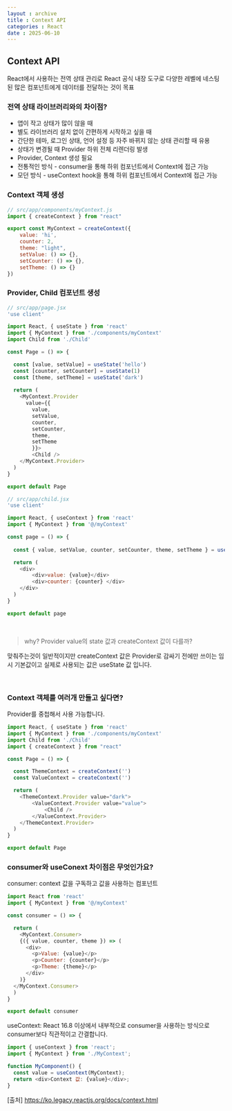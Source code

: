```yaml
---
layout : archive
title : Context API
categories : React
date : 2025-06-10
---
```


## Context API

React에서 사용하는 전역 상태 관리로 React 공식 내장 도구로 다양한 레벨에 네스팅된 많은 컴포넌트에게 데이터를 전달하는 것이 목표

### 전역 상태 라이브러리와의 차이점?

- 앱이 작고 상태가 많이 않을 때
- 별도 라이브러리 설치 없이 간편하게 시작하고 싶을 때
- 간단한 테마, 로그인 상태, 언어 설정 등 자주 바뀌지 않는 상태 관리할 때 유용
- 상태가 변경될 때 Provider 하위 전체 리렌더링 발생
- Provider, Context 생성 필요
- 전통적인 방식 - consumer을 통해 하위 컴포넌트에서 Context에 접근 가능
- 모던 방식 - useContext hook을 통해 하위 컴포넌트에서 Context에 접근 가능

### Context 객체 생성

```javascript
// src/app/components/myContext.js
import { createContext } from "react"

export const MyContext = createContext({
    value: 'hi',
    counter: 2,
    theme: "light",
    setValue: () => {},
    setCounter: () => {},
    setTheme: () => {}
})
```

### Provider, Child 컴포넌트 생성

```javascript
// src/app/page.jsx
'use client'

import React, { useState } from 'react'
import { MyContext } from './components/myContext'
import Child from './Child'

const Page = () => {

  const [value, setValue] = useState('hello')
  const [counter, setCounter] = useState(1)
  const [theme, setTheme] = useState('dark')
  
  return (
    <MyContext.Provider 
      value={{
        value,
        setValue,
        counter,
        setCounter,
        theme,
        setTheme
        }}>
        <Child />
    </MyContext.Provider>
  )
}

export default Page

// src/app/child.jsx
'use client'

import React, { useContext } from 'react'
import { MyContext } from '@/myContext'

const page = () => {
  
  const { value, setValue, counter, setCounter, theme, setTheme } = useContext(MyContext)

  return (
    <div>
        <div>value: {value}</div>
        <div>counter: {counter} </div>
    </div>
  )
}

export default page
```
<br />

> why? Provider value의 state 값과 createContext 값이 다를까?

맞춰주는것이 일반적이지만 createContext 값은 Provider로 감싸기 전에만 쓰이는 임시 기본값이고 실제로 사용되는 값은 useState 값 입니다.

<br />

### Context 객체를 여러개 만들고 싶다면?

Provider를 중첩해서 사용 가능합니다.

```javascript
import React, { useState } from 'react'
import { MyContext } from './components/myContext'
import Child from './Child'
import { createContext } from "react"

const Page = () => {

  const ThemeContext = createContext('')
  const ValueContext = createContext('')

  return (
    <ThemeContext.Provider value="dark">
        <ValueContext.Provider value="value">
            <Child />
        </ValueContext.Provider>
    </ThemeContext.Provider>
  )
}

export default Page
```

### consumer와 useConext 차이점은 무엇인가요?

consumer: context 값을 구독하고 값을 사용하는 컴포넌트

```javascript
import React from 'react'
import { MyContext } from '@/myContext'

const consumer = () => {

  return (
    <MyContext.Consumer>
    {({ value, counter, theme }) => (
      <div>
        <p>Value: {value}</p>
        <p>Counter: {counter}</p>
        <p>Theme: {theme}</p>
      </div>
    )}
  </MyContext.Consumer>
  )
}

export default consumer
```
useContext: React 16.8 이상에서 내부적으로 consumer을 사용하는 방식으로 consumer보다 직관적이고 간결합니다.

```javascript
import { useContext } from 'react';
import { MyContext } from './MyContext';

function MyComponent() {
  const value = useContext(MyContext);
  return <div>Context 값: {value}</div>;
}
```


[출처] https://ko.legacy.reactjs.org/docs/context.html
